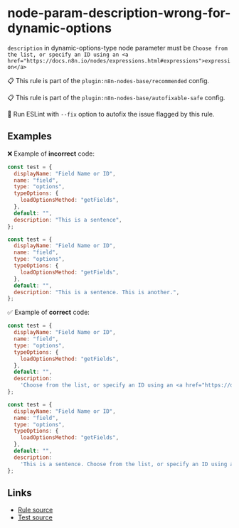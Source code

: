 [//]: # "File generated from a template. Do not edit this file directly."

# node-param-description-wrong-for-dynamic-options

`description` in dynamic-options-type node parameter must be `Choose from the list, or specify an ID using an <a href="https://docs.n8n.io/nodes/expressions.html#expressions">expression</a>`

📋 This rule is part of the `plugin:n8n-nodes-base/recommended` config.

📋 This rule is part of the `plugin:n8n-nodes-base/autofixable-safe` config.

🔧 Run ESLint with `--fix` option to autofix the issue flagged by this rule.

## Examples

❌ Example of **incorrect** code:

```js
const test = {
  displayName: "Field Name or ID",
  name: "field",
  type: "options",
  typeOptions: {
    loadOptionsMethod: "getFields",
  },
  default: "",
  description: "This is a sentence",
};

const test = {
  displayName: "Field Name or ID",
  name: "field",
  type: "options",
  typeOptions: {
    loadOptionsMethod: "getFields",
  },
  default: "",
  description: "This is a sentence. This is another.",
};
```

✅ Example of **correct** code:

```js
const test = {
  displayName: "Field Name or ID",
  name: "field",
  type: "options",
  typeOptions: {
    loadOptionsMethod: "getFields",
  },
  default: "",
  description:
    'Choose from the list, or specify an ID using an <a href="https://docs.n8n.io/nodes/expressions.html#expressions">expression</a>',
};

const test = {
  displayName: "Field Name or ID",
  name: "field",
  type: "options",
  typeOptions: {
    loadOptionsMethod: "getFields",
  },
  default: "",
  description:
    'This is a sentence. Choose from the list, or specify an ID using an <a href="https://docs.n8n.io/nodes/expressions.html#expressions">expression</a>.',
};
```

## Links

- [Rule source](../../lib/rules/node-param-description-wrong-for-dynamic-options.ts)
- [Test source](../../tests/node-param-description-wrong-for-dynamic-options.test.ts)
